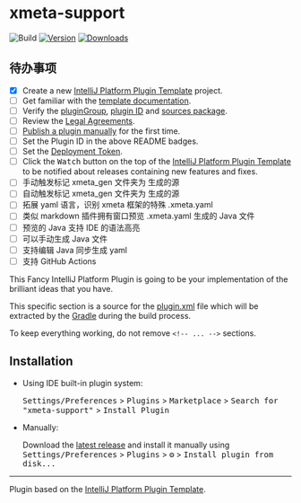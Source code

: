 # xmeta-support

![Build](https://github.com/marioplus/xmeta-support/workflows/Build/badge.svg)
[![Version](https://img.shields.io/jetbrains/plugin/v/PLUGIN_ID.svg)](https://plugins.jetbrains.com/plugin/PLUGIN_ID)
[![Downloads](https://img.shields.io/jetbrains/plugin/d/PLUGIN_ID.svg)](https://plugins.jetbrains.com/plugin/PLUGIN_ID)

## 待办事项
- [x] Create a new [IntelliJ Platform Plugin Template][template] project.
- [ ] Get familiar with the [template documentation][template].
- [ ] Verify the [pluginGroup](/gradle.properties), [plugin ID](/src/main/resources/META-INF/plugin.xml) and [sources package](/src/main/kotlin).
- [ ] Review the [Legal Agreements](https://plugins.jetbrains.com/docs/marketplace/legal-agreements.html).
- [ ] [Publish a plugin manually](https://plugins.jetbrains.com/docs/intellij/publishing-plugin.html?from=IJPluginTemplate) for the first time.
- [ ] Set the Plugin ID in the above README badges.
- [ ] Set the [Deployment Token](https://plugins.jetbrains.com/docs/marketplace/plugin-upload.html).
- [ ] Click the <kbd>Watch</kbd> button on the top of the [IntelliJ Platform Plugin Template][template] to be notified about releases containing new features and fixes.
- [ ] 手动触发标记 xmeta_gen 文件夹为 生成的源
- [ ] 自动触发标记 xmeta_gen 文件夹为 生成的源
- [ ] 拓展 yaml 语言，识别 xmeta 框架的特殊 .xmeta.yaml
- [ ] 类似 markdown 插件拥有窗口预览 .xmeta.yaml 生成的 Java 文件
- [ ] 预览的 Java 支持 IDE 的语法高亮
- [ ] 可以手动生成 Java 文件
- [ ] 支持编辑 Java 同步生成 yaml
- [ ] 支持 GitHub Actions

<!-- Plugin description -->
This Fancy IntelliJ Platform Plugin is going to be your implementation of the brilliant ideas that you have.

This specific section is a source for the [plugin.xml](/src/main/resources/META-INF/plugin.xml) file which will be extracted by the [Gradle](/build.gradle.kts) during the build process.

To keep everything working, do not remove `<!-- ... -->` sections. 
<!-- Plugin description end -->

## Installation

- Using IDE built-in plugin system:
  
  <kbd>Settings/Preferences</kbd> > <kbd>Plugins</kbd> > <kbd>Marketplace</kbd> > <kbd>Search for "xmeta-support"</kbd> >
  <kbd>Install Plugin</kbd>
  
- Manually:

  Download the [latest release](https://github.com/marioplus/xmeta-support/releases/latest) and install it manually using
  <kbd>Settings/Preferences</kbd> > <kbd>Plugins</kbd> > <kbd>⚙️</kbd> > <kbd>Install plugin from disk...</kbd>


---
Plugin based on the [IntelliJ Platform Plugin Template][template].

[template]: https://github.com/JetBrains/intellij-platform-plugin-template
